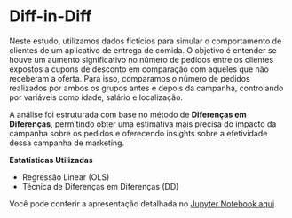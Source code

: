 # Diff-in-Diff
Neste estudo, utilizamos dados fictícios para simular o comportamento de clientes de um aplicativo de entrega de comida. O objetivo é entender se houve um aumento significativo no número de pedidos entre os clientes expostos a cupons de desconto em comparação com aqueles que não receberam a oferta. Para isso, comparamos o número de pedidos realizados por ambos os grupos antes e depois da campanha, controlando por variáveis como idade, salário e localização.

A análise foi estruturada com base no método de **Diferenças em Diferenças**, permitindo obter uma estimativa mais precisa do impacto da campanha sobre os pedidos e oferecendo insights sobre a efetividade dessa campanha de marketing.

**Estatísticas Utilizadas**
- Regressão Linear (OLS)
- Técnica de Diferenças em Diferenças (DD)

Você pode conferir a apresentação detalhada no [Jupyter Notebook aqui](https://github.com/luanmagalhaes01/Diff-in-Diff/blob/main/diff-in-diff.ipynb).


